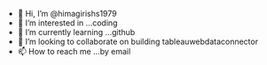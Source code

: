 - 👋 Hi, I’m @himagirishs1979
- 👀 I’m interested in ...coding 
- 🌱 I’m currently learning ...github
- 💞️ I’m looking to collaborate on building tableauwebdataconnector
- 📫 How to reach me ...by email 

<!---
himagirishs1979/himagirishs1979 is a ✨ special ✨ repository because its `README.md` (this file) appears on your GitHub profile.
You can click the Preview link to take a look at your changes.
--->
